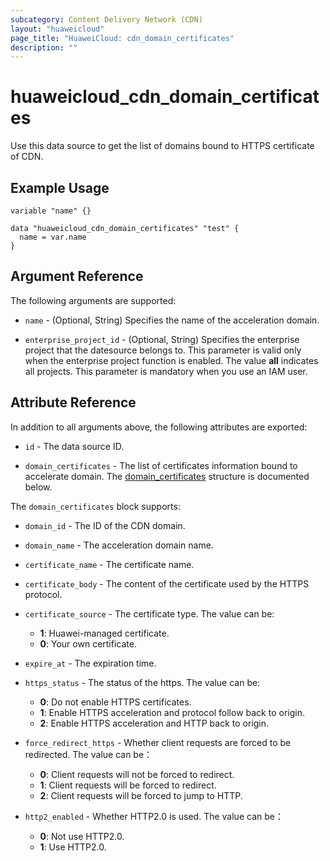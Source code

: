 ```yaml
---
subcategory: Content Delivery Network (CDN)
layout: "huaweicloud"
page_title: "HuaweiCloud: cdn_domain_certificates"
description: ""
---
```


# huaweicloud_cdn_domain_certificates

Use this data source to get the list of domains bound to HTTPS certificate of CDN.

## Example Usage

```hcl
variable "name" {}

data "huaweicloud_cdn_domain_certificates" "test" {
  name = var.name
}
```

## Argument Reference

The following arguments are supported:

* `name` - (Optional, String) Specifies the name of the acceleration domain.

* `enterprise_project_id` - (Optional, String) Specifies the enterprise project that the datesource belongs to.
  This parameter is valid only when the enterprise project function is enabled.
  The value **all** indicates all projects. This parameter is mandatory when you use an IAM user.

## Attribute Reference

In addition to all arguments above, the following attributes are exported:

* `id` - The data source ID.

* `domain_certificates` - The list of certificates information bound to accelerate domain.
  The [domain_certificates](#block-domain_certificates) structure is documented below.

<a name="block-domain_certificates"></a>
The `domain_certificates` block supports:

* `domain_id` - The ID of the CDN domain.

* `domain_name` - The acceleration domain name.

* `certificate_name` - The certificate name.

* `certificate_body` - The content of the certificate used by the HTTPS protocol.

* `certificate_source` - The certificate type. The value can be:
  + **1**: Huawei-managed certificate.
  + **0**: Your own certificate.

* `expire_at` - The expiration time.

* `https_status` - The status of the https. The value can be:
  + **0**: Do not enable HTTPS certificates.
  + **1**: Enable HTTPS acceleration and protocol follow back to origin.
  + **2**: Enable HTTPS acceleration and HTTP back to origin.

* `force_redirect_https` - Whether client requests are forced to be redirected. The value can be：
  + **0**: Client requests will not be forced to redirect.
  + **1**: Client requests will be forced to redirect.
  + **2**: Client requests will be forced to jump to HTTP.

* `http2_enabled` - Whether HTTP2.0 is used. The value can be：
  + **0**: Not use HTTP2.0.
  + **1**: Use HTTP2.0.
